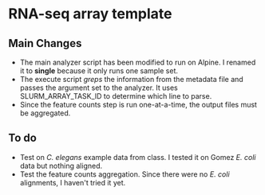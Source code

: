 # RNA-seq array template

## Main Changes
* The main analyzer script has been modified to run on Alpine. I renamed it to **single** because it only runs one sample set.
* The execute script *greps* the information from the metadata file and passes the argument set to the analyzer. It uses SLURM_ARRAY_TASK_ID to 
determine which line to parse.
* Since the feature counts step is run one-at-a-time, the output files must be aggregated.

## To do
* Test on *C. elegans* example data from class. I tested it on Gomez *E. coli* data but nothing aligned.
* Test the feature counts aggregation. Since there were no *E. coli* alignments, I haven't tried it yet.

